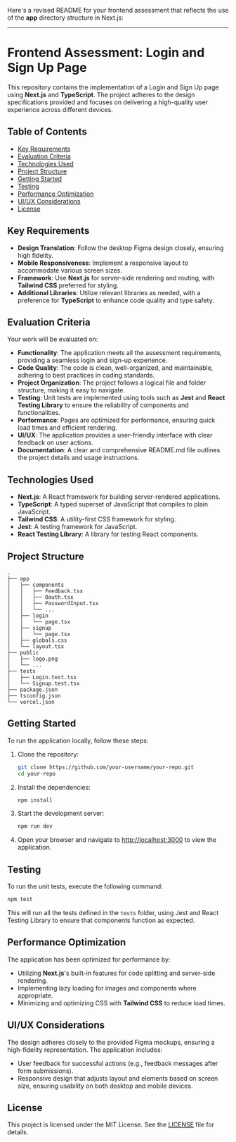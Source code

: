 Here's a revised README for your frontend assessment that reflects the use of the **app** directory structure in Next.js:

---

# Frontend Assessment: Login and Sign Up Page

This repository contains the implementation of a Login and Sign Up page using **Next.js** and **TypeScript**. The project adheres to the design specifications provided and focuses on delivering a high-quality user experience across different devices.

## Table of Contents

- [Key Requirements](#key-requirements)
- [Evaluation Criteria](#evaluation-criteria)
- [Technologies Used](#technologies-used)
- [Project Structure](#project-structure)
- [Getting Started](#getting-started)
- [Testing](#testing)
- [Performance Optimization](#performance-optimization)
- [UI/UX Considerations](#uiux-considerations)
- [License](#license)

## Key Requirements

- **Design Translation**: Follow the desktop Figma design closely, ensuring high fidelity.
- **Mobile Responsiveness**: Implement a responsive layout to accommodate various screen sizes.
- **Framework**: Use **Next.js** for server-side rendering and routing, with **Tailwind CSS** preferred for styling.
- **Additional Libraries**: Utilize relevant libraries as needed, with a preference for **TypeScript** to enhance code quality and type safety.

## Evaluation Criteria

Your work will be evaluated on:

- **Functionality**: The application meets all the assessment requirements, providing a seamless login and sign-up experience.
- **Code Quality**: The code is clean, well-organized, and maintainable, adhering to best practices in coding standards.
- **Project Organization**: The project follows a logical file and folder structure, making it easy to navigate.
- **Testing**: Unit tests are implemented using tools such as **Jest** and **React Testing Library** to ensure the reliability of components and functionalities.
- **Performance**: Pages are optimized for performance, ensuring quick load times and efficient rendering.
- **UI/UX**: The application provides a user-friendly interface with clear feedback on user actions.
- **Documentation**: A clear and comprehensive README.md file outlines the project details and usage instructions.

## Technologies Used

- **Next.js**: A React framework for building server-rendered applications.
- **TypeScript**: A typed superset of JavaScript that compiles to plain JavaScript.
- **Tailwind CSS**: A utility-first CSS framework for styling.
- **Jest**: A testing framework for JavaScript.
- **React Testing Library**: A library for testing React components.

## Project Structure

```plaintext
.
├── app
│   ├── components
│   │   ├── Feedback.tsx
│   │   ├── Oauth.tsx
│   │   ├── PasswordInput.tsx
│   │   └── ...
│   ├── login
│   │   └── page.tsx
│   ├── signup
│   │   └── page.tsx
│   ├── globals.css
│   └── layout.tsx
├── public
│   ├── logo.png
│   └── ...
├── tests
│   ├── Login.test.tsx
│   └── Signup.test.tsx
├── package.json
├── tsconfig.json
└── vercel.json
```

## Getting Started

To run the application locally, follow these steps:

1. Clone the repository:

   ```bash
   git clone https://github.com/your-username/your-repo.git
   cd your-repo
   ```

2. Install the dependencies:

   ```bash
   npm install
   ```

3. Start the development server:

   ```bash
   npm run dev
   ```

4. Open your browser and navigate to [http://localhost:3000](http://localhost:3000) to view the application.

## Testing

To run the unit tests, execute the following command:

```bash
npm test
```

This will run all the tests defined in the `tests` folder, using Jest and React Testing Library to ensure that components function as expected.

## Performance Optimization

The application has been optimized for performance by:

- Utilizing **Next.js**'s built-in features for code splitting and server-side rendering.
- Implementing lazy loading for images and components where appropriate.
- Minimizing and optimizing CSS with **Tailwind CSS** to reduce load times.

## UI/UX Considerations

The design adheres closely to the provided Figma mockups, ensuring a high-fidelity representation. The application includes:

- User feedback for successful actions (e.g., feedback messages after form submissions).
- Responsive design that adjusts layout and elements based on screen size, ensuring usability on both desktop and mobile devices.

## License

This project is licensed under the MIT License. See the [LICENSE](LICENSE) file for details.
